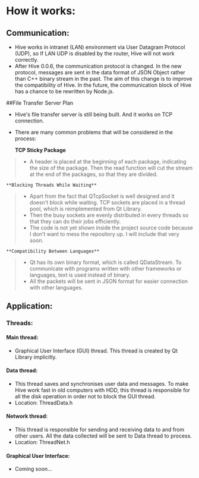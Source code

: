 # How it works:
## Communication:
* Hive works in intranet (LAN) environment via User Datagram Protocol (UDP), so If LAN UDP is disabled by the router, Hive will not work correctly.
* After Hive 0.0.6, the communication protocol is changed. In the new protocol, messages are sent in the data format of JSON Object rather than C++ binary stream in the past. The aim of this change is to improve the compatibility of Hive. In the future, the communication block of Hive has a chance to be rewritten by Node.js.

##File Transfer Server Plan
* Hive's file transfer server is still being built. And it works on TCP connection.
* There are many common problems that will be considered in the process:

	**TCP Sticky Package**
>
>	* A header is placed at the beginning of each package, indicating the size of the package. Then the read function will cut the stream at the end of the packages, so that they are divided.

	**Blocking Threads While Waiting**
>
>	* Apart from the fact that QTcpSocket is well designed and it doesn't block while waiting. TCP sockets are placed in a thread pool, which is reimplemented from Qt Library. 
>	* Then the busy sockets are evenly distributed in every threads so that they can do their jobs efficiently.
>	* The code is not yet shown inside the project source code because I don't want to mess the repository up. I will include that very soon.
 
	**Compatibility Between Languages**
>	* Qt has its own binary format, which is called QDataStream. To communicate with programs written with other frameworks or languages, text is used instead of binary. 
>	* All the packets will be sent in JSON format for easier connection with other languages.
	
## Application:
### Threads:
#### Main thread:
* Graphical User Interface (GUI) thread. This thread is created by Qt Library implicitly.

#### Data thread:
* This thread saves and synchronises user data and messages. To make Hive work fast in old computers with HDD, this thread is responsible for all the disk operation in order not to block the GUI thread.
* Location: ThreadData.h

#### Network thread:
* This thread is responsible for sending and receiving data to and from other users. All the data collected will be sent to Data thread to process.
* Location: ThreadNet.h

#### Graphical User Interface:
* Coming soon...


